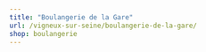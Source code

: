 ```yaml
---
title: "Boulangerie de la Gare"
url: /vigneux-sur-seine/boulangerie-de-la-gare/
shop: boulangerie
---
```

